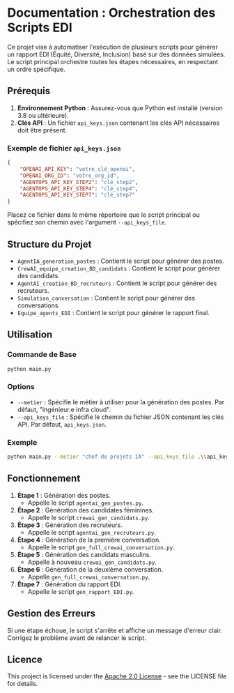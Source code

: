 # Documentation : Orchestration des Scripts EDI

Ce projet vise à automatiser l'exécution de plusieurs scripts pour générer un rapport EDI (Équité, Diversité, Inclusion) basé sur des données simulées. Le script principal orchestre toutes les étapes nécessaires, en respectant un ordre spécifique.

## Prérequis

1. **Environnement Python** : Assurez-vous que Python est installé (version 3.8 ou ultérieure).
2. **Clés API** : Un fichier `api_keys.json` contenant les clés API nécessaires doit être présent.

### Exemple de fichier `api_keys.json`

```json
{
    "OPENAI_API_KEY": "votre_clé_openai",
    "OPENAI_ORG_ID": "votre_org_id",
    "AGENTOPS_API_KEY_STEP2": "clé_step2",
    "AGENTOPS_API_KEY_STEP4": "clé_step4",
    "AGENTOPS_API_KEY_STEP7": "clé_step7"
}
```

Placez ce fichier dans le même répertoire que le script principal ou spécifiez son chemin avec l'argument `--api_keys_file`.

## Structure du Projet

- `AgentIA_generation_postes` : Contient le script pour générer des postes.
- `CrewAI_equipe_creation_BD_candidats` : Contient le script pour générer des candidats.
- `AgentAI_creation_BD_recruteurs` : Contient le script pour générer des recruteurs.
- `Simulation_conversation` : Contient le script pour générer des conversations.
- `Equipe_agents_EDI` : Contient le script pour générer le rapport final.

## Utilisation

### Commande de Base

```bash
python main.py
```

### Options

- `--metier` : Spécifie le métier à utiliser pour la génération des postes. Par défaut, "ingénieur.e infra cloud".
- `--api_keys_file` : Spécifie le chemin du fichier JSON contenant les clés API. Par défaut, `api_keys.json`.

### Exemple

```bash
python main.py --metier "chef de projets IA" --api_keys_file .\\api_keys.json
```

## Fonctionnement

1. **Étape 1** : Génération des postes.
   - Appelle le script `agentai_gen_postes.py`.
2. **Étape 2** : Génération des candidates féminines.
   - Appelle le script `crewai_gen_candidats.py`.
3. **Étape 3** : Génération des recruteurs.
   - Appelle le script `agentai_gen_recruteurs.py`.
4. **Étape 4** : Génération de la première conversation.
   - Appelle le script `gen_full_crewai_conversation.py`.
5. **Étape 5** : Génération des candidats masculins.
   - Appelle à nouveau `crewai_gen_candidats.py`.
6. **Étape 6** : Génération de la deuxième conversation.
   - Appelle `gen_full_crewai_conversation.py`.
7. **Étape 7** : Génération du rapport EDI.
   - Appelle le script `gen_rapport_EDI.py`.

## Gestion des Erreurs

Si une étape échoue, le script s'arrête et affiche un message d'erreur clair. Corrigez le problème avant de relancer le script.

## Licence
This project is licensed under the [Apache 2.0 License](../LICENSE) - see the LICENSE file for details.


